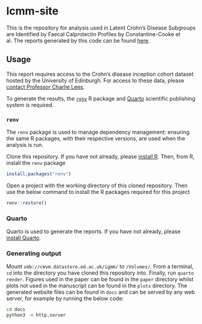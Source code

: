 
<!-- README.md is generated from README.Rmd. Please edit that file -->

# lcmm-site

This is the repository for analysis used in Latent Crohn’s Disease
Subgroups are Identified by Faecal Calprotectin Profiles by
Constantine-Cooke et al. The reports generated by this code can be found
[here](http://www.constantine-cooke.com/lcmm-site/).

## Usage

This report requires access to the Crohn’s disease inception cohort
dataset hosted by the University of Edinburgh. For access to these data,
please [contact Professor Charlie Lees](mailto:charlie.lees@ed.ac.uk).

To generate the results, the
[`renv`](https://rstudio.github.io/renv/articles/renv.html) R package
and [Quarto](https://quarto.org) scientific publishing system is
required.

### `renv`

The `renv` package is used to manage dependency management: ensuring the
same R packages, with their respective versions, are used when the
analysis is run.

Clone this repository. If you have not already, please [install
R](https://cran.r-project.org). Then, from R, install the `renv` package

``` r
install.packages("renv")
```

Open a project with the working directory of this cloned repository.
Then use the below command to install the R packages required for this
project

``` r
renv::restore()
```

### Quarto

Quarto is used to generate the reports. If you have not already, please
[install Quarto](https://quarto.org/docs/get-started/).

### Generating output

Mount `smb://cmvm.datastore.ed.ac.uk/igmm/` to `/Volumes/`. From a
terminal, `cd` into the directory you have cloned this repository into.
Finally, run `quarto render`. Figures used in the paper can be found in
the `paper` directory whilst plots not used in the manuscript can be
found in the `plots` directory. The generated website files can be found
in `docs` and can be served by any web server, for example by running
the below code:

``` bash
cd docs
python3 -m http.server
```
